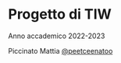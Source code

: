 # Progetto di TIW

Anno accademico 2022-2023<br>

Piccinato Mattia [@peetceenatoo](https://github.com/peetceenatoo)
